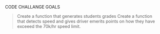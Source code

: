CODE CHALLANGE 
GOALS
 > Create a function that generates students grades
 > Create a function that detects speed and gives driver emerits points on how they have exceeed the 70k/hr speed limit.
